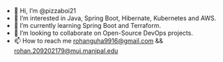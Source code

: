 - 👋 Hi, I’m @pizzaboi21
- 👀 I’m interested in Java, Spring Boot, Hibernate, Kubernetes and AWS.
- 🌱 I’m currently learning Spring Boot and Terraform.
- 💞️ I’m looking to collaborate on Open-Source DevOps projects.
- 📫 How to reach me rohanguha9916@gmail.com && rohan.209202179@muj.manipal.edu

<!---
pizzaboi21/pizzaboi21 is a ✨ special ✨ repository because its `README.md` (this file) appears on your GitHub profile.
You can click the Preview link to take a look at your changes.
--->
